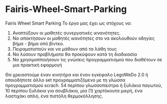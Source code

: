# Fairis-Wheel-Smart-Parking
Fairis Wheel Smart Parking
Το έργο μας έχει ως στόχους να:
1) Αναπτύξουν οι μαθητές συνεργατικές ικνανότητες.
2) Να αποκτήσουν οι μαθητές ικανότητες στο να ακολουθούν οδηγίες βήμα - βήμα από βίντεο.
3) Πειραματιστούν και να μάθουν από τα λάθη τους
4) Να λύσουν προβλήματα θα προκύψουν κατά τη διαδικασία
5) Να χρησιμοπποιήσουν τις γνώσεις προγραμματισμού που διαθέτουν σε μια πρακτική εφαρμογή

Θα χρειαστούμε έναν κινητήρα και έναν εγκέφαλο LegoWeDo 2.0 ή οποιοδήποτε άλλο set προγραμματιζόμενο με τη γλώσσα προγραμματισμού scrach.
54 περίπου γλωσσοπίεστρα ή ξυλάκια παγωτού, 10 περίπου ξυλάκια για σουβλάκια, μία (1) χαρτόκουτα μικρή, ένα λαστιχάκι απλό, ένα πιστόλη θερμοκόλλησης.
